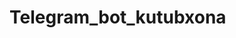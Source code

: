 # Telegram_bot_kutubxona


<!-- Vazifa:

Universal echo bot qilish
start - command
help - command
text - echo
contact - echo
sticker - echo
dice - echo
photo - echo
video - echo
audio - echo
voice - echo
Boshqalar -->
